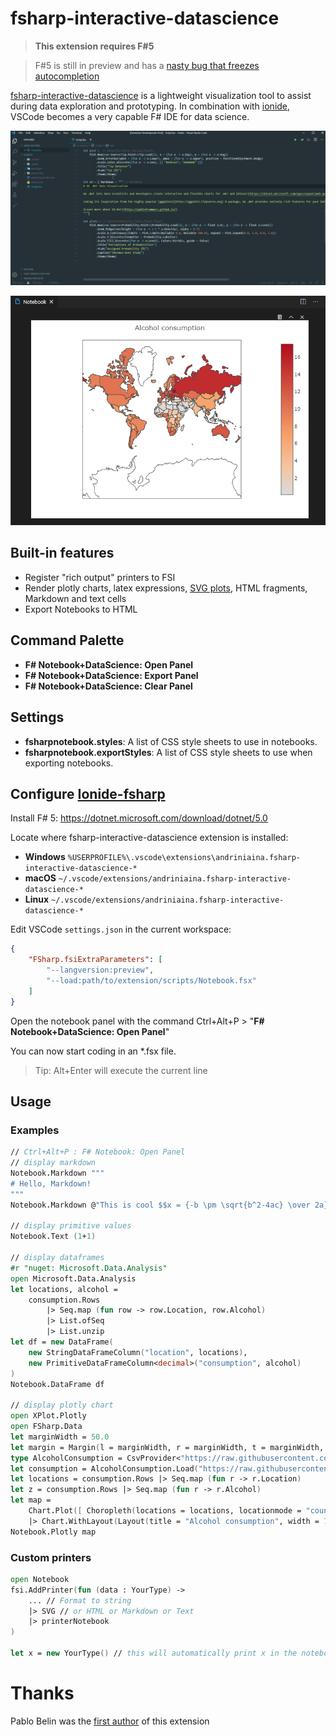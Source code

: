 # fsharp-interactive-datascience

> **This extension requires F#5**

> F#5 is still in preview and has a [nasty bug that freezes autocompletion](https://github.com/dotnet/fsharp/issues/8757)

[fsharp-interactive-datascience](https://marketplace.visualstudio.com/items?itemName=andriniaina.fsharp-interactive-datascience) is a lightweight visualization tool to assist during data exploration and prototyping. In combination with [ionide](https://ionide.io), VSCode becomes a very capable F# IDE for data science.

![demo](demo.gif)

![map](demo2.png)

## Built-in features

* Register "rich output" printers to FSI
* Render plotly charts, latex expressions, [SVG plots](https://pablofrommars.github.io), HTML fragments, Markdown and text cells
* Export Notebooks to HTML


## Command Palette

* **F# Notebook+DataScience: Open Panel**
* **F# Notebook+DataScience: Export Panel**
* **F# Notebook+DataScience: Clear Panel**

## Settings

* **fsharpnotebook.styles**: A list of CSS style sheets to use in notebooks.
* **fsharpnotebook.exportStyles**: A list of CSS style sheets to use when exporting notebooks.


## Configure [Ionide-fsharp](https://marketplace.visualstudio.com/items?itemName=Ionide.Ionide-fsharp)
Install F# 5: https://dotnet.microsoft.com/download/dotnet/5.0

Locate where fsharp-interactive-datascience extension is installed:
* **Windows** ```%USERPROFILE%\.vscode\extensions\andriniaina.fsharp-interactive-datascience-*```
* **macOS** ```~/.vscode/extensions/andriniaina.fsharp-interactive-datascience-*```
* **Linux** ```~/.vscode/extensions/andriniaina.fsharp-interactive-datascience-*```

Edit VSCode ```settings.json``` in the current workspace:

```json
{
    "FSharp.fsiExtraParameters": [
        "--langversion:preview",
        "--load:path/to/extension/scripts/Notebook.fsx"
    ]
}
```

Open the notebook panel with the command Ctrl+Alt+P > "**F# Notebook+DataScience: Open Panel**"

You can now start coding in an *.fsx file.
> Tip: Alt+Enter will execute the current line

## Usage

### Examples

```fsharp
// Ctrl+Alt+P : F# Notebook: Open Panel
// display markdown
Notebook.Markdown """
# Hello, Markdown!
"""
Notebook.Markdown @"This is cool $$x = {-b \pm \sqrt{b^2-4ac} \over 2a}.$$ isn't it"

// display primitive values
Notebook.Text (1+1)

// display dataframes
#r "nuget: Microsoft.Data.Analysis"
open Microsoft.Data.Analysis
let locations, alcohol =
    consumption.Rows
        |> Seq.map (fun row -> row.Location, row.Alcohol)
        |> List.ofSeq
        |> List.unzip
let df = new DataFrame(
    new StringDataFrameColumn("location", locations),
    new PrimitiveDataFrameColumn<decimal>("consumption", alcohol)
)
Notebook.DataFrame df

// display plotly chart
open XPlot.Plotly
open FSharp.Data
let marginWidth = 50.0
let margin = Margin(l = marginWidth, r = marginWidth, t = marginWidth, b = marginWidth)
type AlcoholConsumption = CsvProvider<"https://raw.githubusercontent.com/plotly/datasets/master/2010_alcohol_consumption_by_country.csv">
let consumption = AlcoholConsumption.Load("https://raw.githubusercontent.com/plotly/datasets/master/2010_alcohol_consumption_by_country.csv")
let locations = consumption.Rows |> Seq.map (fun r -> r.Location)
let z = consumption.Rows |> Seq.map (fun r -> r.Alcohol)
let map =
    Chart.Plot([ Choropleth(locations = locations, locationmode = "country names", z = z, autocolorscale = true) ])
    |> Chart.WithLayout(Layout(title = "Alcohol consumption", width = 700.0, margin = margin, geo = Geo(projection = Projection(``type`` = "mercator"))))
Notebook.Plotly map
```

### Custom printers

```fsharp
open Notebook
fsi.AddPrinter(fun (data : YourType) ->
    ... // Format to string
    |> SVG // or HTML or Markdown or Text
    |> printerNotebook
)

let x = new YourType() // this will automatically print x in the notebook panel
```


# Thanks
Pablo Belin was the [first author](https://github.com/pablofrommars/fsharp-notebook) of this extension
